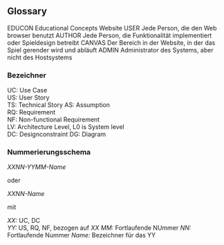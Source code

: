 ## Glossary

EDUCON    	Educational Concepts Website
USER      	Jede Person, die den Web browser benutzt
AUTHOR		Jede Person, die Funktionalität implementiert oder Spieldesign betreibt
CANVAS 		Der Bereich in der Website, in der das Spiel gerender wird und abläuft
ADMIN		Administrator des Systems, aber nicht des Hostsystems


### Bezeichner

UC:  Use Case  
US:  User Story  
TS:  Technical Story
AS:  Assumption  
RQ:  Requirement  
NF:  Non-functional Requirement  
LV:  Architecture Level, L0 is System level  
DC:  Designconstraint
DG:	 Diagram

### Nummerierungsschema

*XXNN-YYMM-Name*  

oder

*XXNN-Name*

mit

*XX:*  UC,  DC  
*YY:*  US, RQ, NF, bezogen auf *XX*
*MM:*  Fortlaufende NUmmer
*NN:*  Fortlaufende Nummer
*Name:* Bezeichner für das YY
